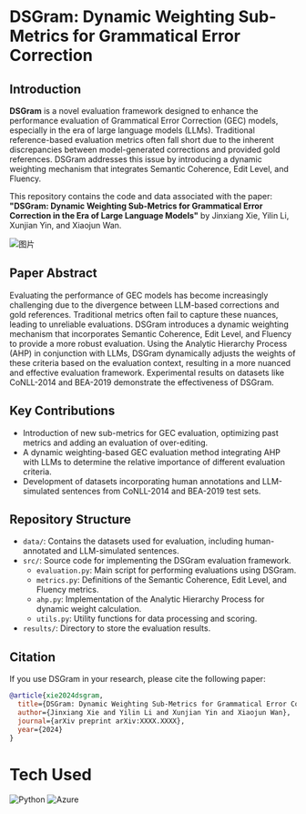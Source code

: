 # DSGram: Dynamic Weighting Sub-Metrics for Grammatical Error Correction

## Introduction

**DSGram** is a novel evaluation framework designed to enhance the performance evaluation of Grammatical Error Correction (GEC) models, especially in the era of large language models (LLMs). Traditional reference-based evaluation metrics often fall short due to the inherent discrepancies between model-generated corrections and provided gold references. DSGram addresses this issue by introducing a dynamic weighting mechanism that integrates Semantic Coherence, Edit Level, and Fluency.

This repository contains the code and data associated with the paper: **"DSGram: Dynamic Weighting Sub-Metrics for Grammatical Error Correction in the Era of Large Language Models"** by Jinxiang Xie, Yilin Li, Xunjian Yin, and Xiaojun Wan.

![图片](https://github.com/jxtse/GEC_Metrics_LLM/blob/main/Example_page-0001.jpg)

## Paper Abstract

Evaluating the performance of GEC models has become increasingly challenging due to the divergence between LLM-based corrections and gold references. Traditional metrics often fail to capture these nuances, leading to unreliable evaluations. DSGram introduces a dynamic weighting mechanism that incorporates Semantic Coherence, Edit Level, and Fluency to provide a more robust evaluation. Using the Analytic Hierarchy Process (AHP) in conjunction with LLMs, DSGram dynamically adjusts the weights of these criteria based on the evaluation context, resulting in a more nuanced and effective evaluation framework. Experimental results on datasets like CoNLL-2014 and BEA-2019 demonstrate the effectiveness of DSGram.

## Key Contributions

- Introduction of new sub-metrics for GEC evaluation, optimizing past metrics and adding an evaluation of over-editing.
- A dynamic weighting-based GEC evaluation method integrating AHP with LLMs to determine the relative importance of different evaluation criteria.
- Development of datasets incorporating human annotations and LLM-simulated sentences from CoNLL-2014 and BEA-2019 test sets.

## Repository Structure

- `data/`: Contains the datasets used for evaluation, including human-annotated and LLM-simulated sentences.
- `src/`: Source code for implementing the DSGram evaluation framework.
  - `evaluation.py`: Main script for performing evaluations using DSGram.
  - `metrics.py`: Definitions of the Semantic Coherence, Edit Level, and Fluency metrics.
  - `ahp.py`: Implementation of the Analytic Hierarchy Process for dynamic weight calculation.
  - `utils.py`: Utility functions for data processing and scoring.
- `results/`: Directory to store the evaluation results.

## Citation

If you use DSGram in your research, please cite the following paper:

```bibtex
@article{xie2024dsgram,
  title={DSGram: Dynamic Weighting Sub-Metrics for Grammatical Error Correction in the Era of Large Language Models},
  author={Jinxiang Xie and Yilin Li and Xunjian Yin and Xiaojun Wan},
  journal={arXiv preprint arXiv:XXXX.XXXX},
  year={2024}
}
```

# Tech Used
 ![Python](https://img.shields.io/badge/python-3670A0?style=for-the-badge&logo=python&logoColor=ffdd54) ![Azure](https://img.shields.io/badge/azure-%230072C6.svg?style=for-the-badge&logo=azure-devops&logoColor=white)
